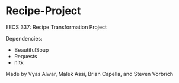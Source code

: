 # Recipe-Project
EECS 337: Recipe Transformation Project

Dependencies: 
  - BeautifulSoup
  - Requests
  - nltk
  
Made by Vyas Alwar, Malek Assi, Brian Capella, and Steven Vorbrich
